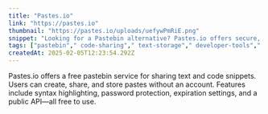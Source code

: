 ```yaml
---
title: "Pastes.io"
link: "https://pastes.io"
thumbnail: "https://pastes.io/uploads/uefywPmRiE.png"
snippet: "Looking for a Pastebin alternative? Pastes.io offers secure, fast, and private text and code sharing for developers and creators. Store, share, and collaborate effortlessly with complete peace of mind."
tags: ["pastebin"," code-sharing"," text-storage"," developer-tools"," snippets"," utilities"," privacy"," syntax-highlighting"]
createdAt: 2025-02-05T12:23:54.292Z
---
```

Pastes.io offers a free pastebin service for sharing text and code snippets. Users can create, share, and store pastes without an account. Features include syntax highlighting, password protection, expiration settings, and a public API—all free to use.
